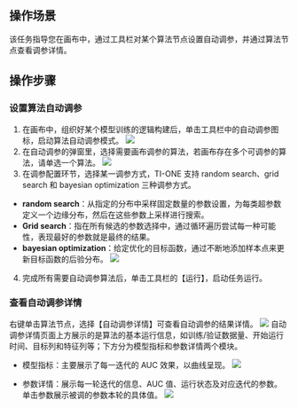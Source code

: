 ## 操作场景
该任务指导您在画布中，通过工具栏对某个算法节点设置自动调参，并通过算法节点查看调参详情。

## 操作步骤
### 设置算法自动调参
1. 在画布中，组织好某个模型训练的逻辑构建后，单击工具栏中的自动调参图标，启动算法自动调参模式。
![](https://main.qcloudimg.com/raw/62b1946814a8da9e3439767671260134.jpg)
2. 在自动调参的弹窗里，选择需要画布调参的算法，若画布存在多个可调参的算法，请单选一个算法。
![](https://main.qcloudimg.com/raw/0b4065b75826dd697d3fb58ccf5d7dfe.jpg)
3. 在调参配置环节，选择某一调参方式，TI-ONE 支持 random search、grid search 和 bayesian optimization 三种调参方式。
 - **random search**：从指定的分布中采样固定数量的参数设置，为每类超参数定义一个边缘分布，然后在这些参数上采样进行搜索。
 - **Grid search**：指在所有候选的参数选择中，通过循环遍历尝试每一种可能性，表现最好的参数就是最终的结果。
 - **bayesian optimization**：给定优化的目标函数，通过不断地添加样本点来更新目标函数的后验分布。
![](https://main.qcloudimg.com/raw/6735d6183b5f5ec493525dc82fb8d128.jpg)
4. 完成所有需要自动调参算法后，单击工具栏的【运行】，启动任务运行。

### 查看自动调参详情
右键单击算法节点，选择【自动调参详情】可查看自动调参的结果详情。
![](https://main.qcloudimg.com/raw/3f3958d4f34a47f0f0141d8d2f2d64bb.jpg)
自动调参详情页面上方展示的是算法的基本运行信息，如训练/验证数据量、开始运行时间、目标列和特征列等；下方分为模型指标和参数详情两个模块。
- 模型指标：主要展示了每一迭代的 AUC 效果，以曲线呈现。
![](https://main.qcloudimg.com/raw/7522940c95b29fb300ac8fe9da2340a0.jpg)

- 参数详情：展示每一轮迭代的信息、AUC 值、运行状态及对应迭代的参数。单击参数展示被调的参数本轮的具体值。
![](https://main.qcloudimg.com/raw/37566a0a86848deb3a47ce3b57638e33.jpg)

